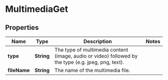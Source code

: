 # MultimediaGet

## Properties
Name | Type | Description | Notes
------------ | ------------- | ------------- | -------------
**type** | **String** | The type of multimedia content (image, audio or video) followed by the type (e.g. jpeg, png, text). | 
**fileName** | **String** | The name of the multimedia file. | 
